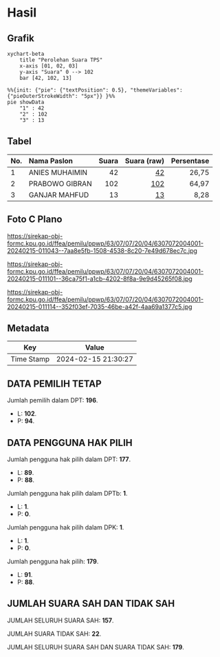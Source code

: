 # Hasil

## Grafik

```mermaid
xychart-beta
    title "Perolehan Suara TPS"
    x-axis [01, 02, 03]
    y-axis "Suara" 0 --> 102
    bar [42, 102, 13]
```

```mermaid
%%{init: {"pie": {"textPosition": 0.5}, "themeVariables": {"pieOuterStrokeWidth": "5px"}} }%%
pie showData
    "1" : 42
    "2" : 102
    "3" : 13
```

## Tabel

| No. | Nama Paslon    | Suara | Suara (raw) | Persentase |
|:--- |:-------------- | -----:| -----------:| ----------:|
| 1   | ANIES MUHAIMIN | 42    | [42][p-1]   | 26,75      |
| 2   | PRABOWO GIBRAN | 102   | [102][p-2]  | 64,97      |
| 3   | GANJAR MAHFUD  | 13    | [13][p-3]   | 8,28       |


[p-1]: https://github.com/gigit-pemilu/pemilu-2024-63-kalimantan-selatan/blob/main/pilpres/hitung-suara/sub/63-kalimantan-selatan/sub/07-hulu-sungai-tengah/sub/07-batang-alai-selatan/sub/2004-tembok-bahalang/sub/001-tps/sub/paslon-1.txt
[p-2]: https://github.com/gigit-pemilu/pemilu-2024-63-kalimantan-selatan/blob/main/pilpres/hitung-suara/sub/63-kalimantan-selatan/sub/07-hulu-sungai-tengah/sub/07-batang-alai-selatan/sub/2004-tembok-bahalang/sub/001-tps/sub/paslon-2.txt
[p-3]: https://github.com/gigit-pemilu/pemilu-2024-63-kalimantan-selatan/blob/main/pilpres/hitung-suara/sub/63-kalimantan-selatan/sub/07-hulu-sungai-tengah/sub/07-batang-alai-selatan/sub/2004-tembok-bahalang/sub/001-tps/sub/paslon-3.txt

## Foto C Plano

https://sirekap-obj-formc.kpu.go.id/ffea/pemilu/ppwp/63/07/07/20/04/6307072004001-20240215-011043--7aa8e5fb-1508-4538-8c20-7e49d678ec7c.jpg

https://sirekap-obj-formc.kpu.go.id/ffea/pemilu/ppwp/63/07/07/20/04/6307072004001-20240215-011101--36ca75f1-a1cb-4202-8f8a-9e9d45265f08.jpg

https://sirekap-obj-formc.kpu.go.id/ffea/pemilu/ppwp/63/07/07/20/04/6307072004001-20240215-011114--352f03ef-7035-46be-a42f-4aa69a1377c5.jpg


## Metadata

| Key        | Value               |
| ---------- | ------------------- |
| Time Stamp | 2024-02-15 21:30:27 |


## DATA PEMILIH TETAP

Jumlah pemilih dalam DPT: **196**.
 * L: **102**.
 * P: **94**.

## DATA PENGGUNA HAK PILIH

Jumlah pengguna hak pilih dalam DPT: **177**.
 * L: **89**.
 * P: **88**.

Jumlah pengguna hak pilih dalam DPTb: **1**.
 * L: **1**.
 * P: **0**.

Jumlah pengguna hak pilih dalam DPK: **1**.
 * L: **1**.
 * P: **0**.

Jumlah pengguna hak pilih: **179**.
 * L: **91**.
 * P: **88**.

## JUMLAH SUARA SAH DAN TIDAK SAH

JUMLAH SELURUH SUARA SAH: **157**.

JUMLAH SUARA TIDAK SAH: **22**.

JUMLAH SELURUH SUARA SAH DAN SUARA TIDAK SAH: **179**.


